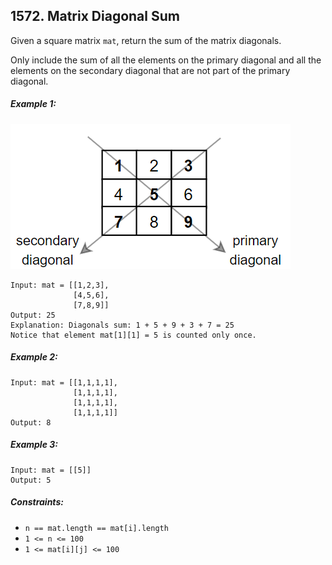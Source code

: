 ## 1572. Matrix Diagonal Sum

Given a square matrix ```mat```, return the sum of the matrix diagonals.

Only include the sum of all the elements on the primary diagonal and all the elements on the secondary diagonal that are not part of the primary diagonal.

##### Example 1:

![Example 1](images/example1.png)

```
Input: mat = [[1,2,3],
              [4,5,6],
              [7,8,9]]
Output: 25
Explanation: Diagonals sum: 1 + 5 + 9 + 3 + 7 = 25
Notice that element mat[1][1] = 5 is counted only once.
```
##### Example 2:
```
Input: mat = [[1,1,1,1],
              [1,1,1,1],
              [1,1,1,1],
              [1,1,1,1]]
Output: 8
```
##### Example 3:
```
Input: mat = [[5]]
Output: 5
```

##### Constraints:

* ```n == mat.length == mat[i].length```
* ```1 <= n <= 100```
* ```1 <= mat[i][j] <= 100```